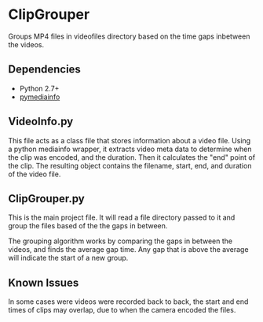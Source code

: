 # ClipGrouper
Groups MP4 files in videofiles directory based on the time gaps inbetween the videos.

## Dependencies

- Python 2.7+
- [pymediainfo](https://pypi.org/project/pymediainfo/)

## VideoInfo.py

This file acts as a class file that stores information about a video file.
Using a python mediainfo wrapper, it extracts video meta data to determine when
the clip was encoded, and the duration. Then it calculates the "end" point of
the clip. The resulting object contains the filename, start, end, and duration
of the video file.

## ClipGrouper.py

This is the main project file. It will read a file directory passed to it and
group the files based of the the gaps in between.

The grouping algorithm works by comparing the gaps in between the videos, and
finds the average gap time. Any gap that is above the average will indicate the
start of a new group.

## Known Issues

In some cases were videos were recorded back to back, the start and end times of clips
may overlap, due to when the camera encoded the files.
